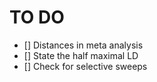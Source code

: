 # TO DO

- [] Distances in meta analysis
- [] State the half maximal LD
- [] Check for selective sweeps

